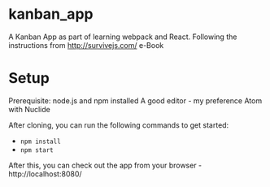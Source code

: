 # kanban_app
A Kanban App as part of learning webpack and React. Following the instructions from http://survivejs.com/ e-Book

# Setup
Prerequisite:
node.js and npm installed
A good editor - my preference Atom with Nuclide

After cloning, you can run the following commands to get started:
- `npm install`
- `npm start`

 After this, you can check out the app from your browser - http://localhost:8080/
